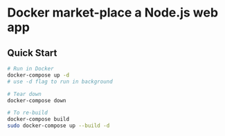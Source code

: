 # Docker market-place a Node.js web app

## Quick Start

```bash
# Run in Docker
docker-compose up -d
# use -d flag to run in background

# Tear down
docker-compose down

# To re-build
docker-compose build
sudo docker-compose up --build -d

```
